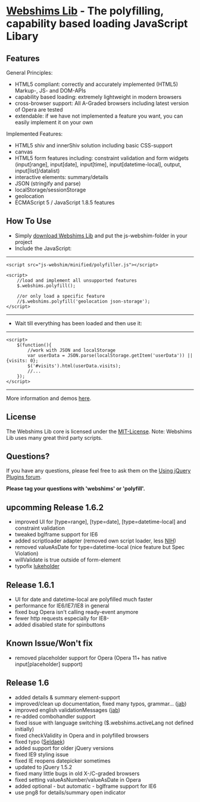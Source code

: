 [Webshims Lib](http://aFarkas.github.com/webshim/demos/index.html) - The polyfilling, capability based loading JavaScript Libary
================================

Features
------------------

General Principles:

* HTML5 compliant: correctly and accurately implemented (HTML5) Markup-, JS- and DOM-APIs  
* capability based loading: extremely lightweight in modern browsers
* cross-browser support: All A-Graded browsers including latest version of Opera are tested
* extendable: if we have not implemented a feature you want, you can easily implement it on your own

Implemented Features:

* HTML5 shiv and innerShiv solution including basic CSS-support
* canvas
* HTML5 form features including: constraint validation and form widgets (input[range], input[date], input[time], input[datetime-local], output, input[list]/datalist)
* interactive elements: summary/details
* JSON (stringify and parse)
* localStorage/sessionStorage
* geolocation
* ECMAScript 5 / JavaScript 1.8.5 features 


How To Use
------------------

* Simply [download Webshims Lib](https://github.com/aFarkas/webshim/downloads) and put the js-webshim-folder in your project
* Include the JavaScript:

---------------
	<script src="js-webshim/minified/polyfiller.js"></script> 

	<script> 
		//load and implement all unsupported features 
		$.webshims.polyfill();
		
		//or only load a specific feature
		//$.webshims.polyfill('geolocation json-storage');
	</script>
---------------

* Wait till everything has been loaded and then use it:

--------------
	<script> 
		$(function(){
			//work with JSON and localStorage 
			var userData = JSON.parse(localStorage.getItem('userData')) || {visits: 0};
			$('#visits').html(userData.visits);
			//...
		});
	</script>
--------------

More information and demos [here](http://aFarkas.github.com/webshim/demos/index.html).


License
---------------------------------------

The Webshims Lib core is licensed under the [MIT-License](http://aFarkas.github.com/webshim/MIT-LICENSE.txt). Note: Webshims Lib uses many great third party scripts.



Questions?
----------

If you have any questions, please feel free to ask them on the [Using jQuery Plugins
forum](http://forum.jquery.com/using-jquery-plugins).

**Please tag your questions with 'webshims' or 'polyfill'.**

upcomming Release 1.6.2
----------

* improved UI for [type=range], [type=date], [type=datetime-local] and constraint validation
* tweaked bgIframe support for IE6
* added scriptloader adapter (removed own script loader, less [NIH](http://en.wikipedia.org/wiki/Not_Invented_Here))
* removed valueAsDate for type=datetime-local (nice feature but Spec Violation)
* willValidate is true outside of form-element
* typofix [lukeholder](https://github.com/lukeholder)

Release 1.6.1
----------

* UI for date and datetime-local are polyfilled much faster
* performance for IE6/IE7/IE8 in general
* fixed bug Opera isn't calling ready-event anymore
* fewer http requests especially for IE8-
* added disabled state for spinbuttons

Known Issue/Won't fix
----------
* removed placeholder support for Opera (Opera 11+ has native input[placeholder] support)


Release 1.6
----------

* added details & summary element-support
* improved/clean up documentation, fixed many typos, grammar... ([jab](https://github.com/jab))
* improved english validationMessages ([jab](https://github.com/jab))
* re-added combohandler support
* fixed issue with language switching ($.webshims.activeLang not defined initially)
* fixed checkValidity in Opera and in polyfilled browsers
* fixed typo ([Seldaek](https://github.com/Seldaek))
* added support for older jQuery versions
* fixed IE9 styling issue
* fixed IE reopens datepicker sometimes
* updated to jQuery 1.5.2
* fixed many little bugs in old X-/C-graded browsers
* fixed setting valueAsNumber/valueAsDate in Opera
* added optional - but automatic - bgIframe support for IE6
* use png8 for details/summary open indicator